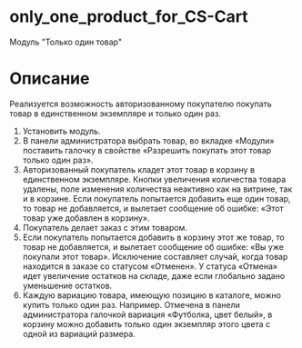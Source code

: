 # only_one_product_for_CS-Cart
Модуль "Только один товар"
# Описание
Реализуется возможность авторизованному покупателю покупать товар в единственном экземпляре и только один раз.
1.	Установить модуль.
2.	В панели администратора выбрать товар, во вкладке «Модули» поставить галочку в свойстве «Разрешить покупать этот товар только один раз».
3.	Авторизованный покупатель кладет этот товар в корзину в единственном экземпляре. Кнопки увеличения количества товара удалены, поле изменения количества неактивно как на витрине, так и в корзине. Если покупатель попытается добавить еще один товар, то товар не добавляется, и вылетает сообщение об ошибке: «Этот товар уже добавлен в корзину». 
4.	Покупатель делает заказ с этим товаром.
5.	Если покупатель попытается добавить в корзину этот же товар, то товар не добавляется, и вылетает сообщение об ошибке: «Вы уже покупали этот товар». Исключение составляет случай, когда товар находится в заказе со статусом «Отменен». У статуса «Отмена» идет увеличение остатков на складе, даже если глобально задано уменьшение остатков.
6.	Каждую вариацию товара, имеющую позицию в каталоге, можно купить только один раз. Например. Отмечена в панели администратора галочкой вариация «Футболка, цвет белый», в корзину можно добавить только один экземпляр этого цвета с одной из вариаций размера.   

